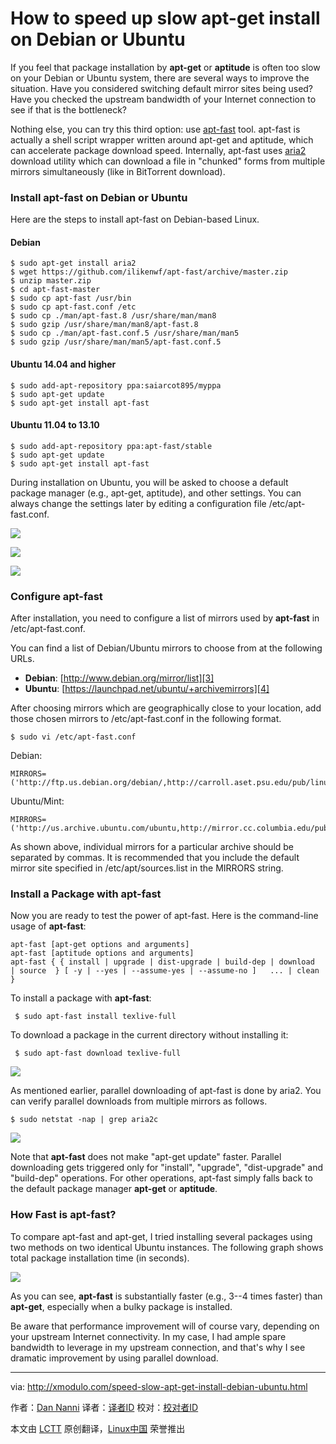 How to speed up slow apt-get install on Debian or Ubuntu
================================================================================
If you feel that package installation by **apt-get** or **aptitude** is often too slow on your Debian or Ubuntu system, there are several ways to improve the situation. Have you considered switching default mirror sites being used? Have you checked the upstream bandwidth of your Internet connection to see if that is the bottleneck?

Nothing else, you can try this third option: use [apt-fast][1] tool. apt-fast is actually a shell script wrapper written around apt-get and aptitude, which can accelerate package download speed. Internally, apt-fast uses [aria2][2] download utility which can download a file in "chunked" forms from multiple mirrors simultaneously (like in BitTorrent download).

### Install apt-fast on Debian or Ubuntu ###

Here are the steps to install apt-fast on Debian-based Linux.

#### Debian ####

    $ sudo apt-get install aria2
    $ wget https://github.com/ilikenwf/apt-fast/archive/master.zip
    $ unzip master.zip
    $ cd apt-fast-master
    $ sudo cp apt-fast /usr/bin
    $ sudo cp apt-fast.conf /etc
    $ sudo cp ./man/apt-fast.8 /usr/share/man/man8
    $ sudo gzip /usr/share/man/man8/apt-fast.8
    $ sudo cp ./man/apt-fast.conf.5 /usr/share/man/man5
    $ sudo gzip /usr/share/man/man5/apt-fast.conf.5 

#### Ubuntu 14.04 and higher ####

    $ sudo add-apt-repository ppa:saiarcot895/myppa
    $ sudo apt-get update
    $ sudo apt-get install apt-fast 

#### Ubuntu 11.04 to 13.10 ####

    $ sudo add-apt-repository ppa:apt-fast/stable
    $ sudo apt-get update
    $ sudo apt-get install apt-fast 

During installation on Ubuntu, you will be asked to choose a default package manager (e.g., apt-get, aptitude), and other settings. You can always change the settings later by editing a configuration file /etc/apt-fast.conf.

![](https://farm6.staticflickr.com/5615/15285526898_1b18f64d58_z.jpg)

![](https://farm3.staticflickr.com/2949/15449069896_76ee00851b_z.jpg)

![](https://farm6.staticflickr.com/5600/15471817412_9ef7f16096_z.jpg)

### Configure apt-fast ###

After installation, you need to configure a list of mirrors used by **apt-fast** in /etc/apt-fast.conf.

You can find a list of Debian/Ubuntu mirrors to choose from at the following URLs.

- **Debian**: [http://www.debian.org/mirror/list][3]
- **Ubuntu**: [https://launchpad.net/ubuntu/+archivemirrors][4]

After choosing mirrors which are geographically close to your location, add those chosen mirrors to /etc/apt-fast.conf in the following format.

    $ sudo vi /etc/apt-fast.conf 

Debian:

    MIRRORS=('http://ftp.us.debian.org/debian/,http://carroll.aset.psu.edu/pub/linux/distributions/debian/,http://debian.gtisc.gatech.edu/debian/,http://debian.lcs.mit.edu/debian/,http://mirror.cc.columbia.edu/debian/')

Ubuntu/Mint:

    MIRRORS=('http://us.archive.ubuntu.com/ubuntu,http://mirror.cc.columbia.edu/pub/linux/ubuntu/archive/,http://mirror.cc.vt.edu/pub2/ubuntu/,http://mirror.umd.edu/ubuntu/,http://mirrors.mit.edu/ubuntu/')

As shown above, individual mirrors for a particular archive should be separated by commas. It is recommended that you include the default mirror site specified in /etc/apt/sources.list in the MIRRORS string.

### Install a Package with apt-fast ###

Now you are ready to test the power of apt-fast. Here is the command-line usage of **apt-fast**:

    apt-fast [apt-get options and arguments]
    apt-fast [aptitude options and arguments]
    apt-fast { { install | upgrade | dist-upgrade | build-dep | download  | source  } [ -y | --yes | --assume-yes | --assume-no ]   ... | clean }

To install a package with **apt-fast**:

     $ sudo apt-fast install texlive-full 

To download a package in the current directory without installing it:

     $ sudo apt-fast download texlive-full 

![](http://farm8.staticflickr.com/7309/10585846956_6c98c6dcc9_z.jpg)

As mentioned earlier, parallel downloading of apt-fast is done by aria2. You can verify parallel downloads from multiple mirrors as follows.

    $ sudo netstat -nap | grep aria2c 

![](http://farm8.staticflickr.com/7328/10585846886_4744a0e021_z.jpg)

Note that **apt-fast** does not make "apt-get update" faster. Parallel downloading gets triggered only for "install", "upgrade", "dist-upgrade" and "build-dep" operations. For other operations, apt-fast simply falls back to the default package manager **apt-get** or **aptitude**.

### How Fast is apt-fast? ###

To compare apt-fast and apt-get, I tried installing several packages using two methods on two identical Ubuntu instances. The following graph shows total package installation time (in seconds).

![](http://farm4.staticflickr.com/3810/10585846986_504d07b4a7_z.jpg)

As you can see, **apt-fast** is substantially faster (e.g., 3--4 times faster) than **apt-get**, especially when a bulky package is installed. 

Be aware that performance improvement will of course vary, depending on your upstream Internet connectivity. In my case, I had ample spare bandwidth to leverage in my upstream connection, and that's why I see dramatic improvement by using parallel download.

--------------------------------------------------------------------------------

via: http://xmodulo.com/speed-slow-apt-get-install-debian-ubuntu.html

作者：[Dan Nanni][a]
译者：[译者ID](https://github.com/译者ID)
校对：[校对者ID](https://github.com/校对者ID)

本文由 [LCTT](https://github.com/LCTT/TranslateProject) 原创翻译，[Linux中国](http://linux.cn/) 荣誉推出

[a]:http://xmodulo.com/author/nanni
[1]:https://github.com/ilikenwf/apt-fast
[2]:http://aria2.sourceforge.net/
[3]:http://www.debian.org/mirror/list
[4]:https://launchpad.net/ubuntu/+archivemirrors